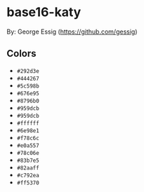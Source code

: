 # base16-katy

By: George Essig (https://github.com/gessig)

## Colors

* `#292d3e`
* `#444267`
* `#5c598b`
* `#676e95`
* `#8796b0`
* `#959dcb`
* `#959dcb`
* `#ffffff`
* `#6e98e1`
* `#f78c6c`
* `#e0a557`
* `#78c06e`
* `#83b7e5`
* `#82aaff`
* `#c792ea`
* `#ff5370`
